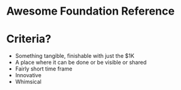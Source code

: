 # Awesome Foundation Reference

# Criteria?

* Something tangible, finishable with just the $1K
* A place where it can be done or be visible or shared
* Fairly short time frame
* Innovative
* Whimsical

